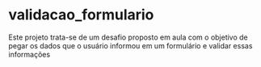 # validacao_formulario
Este projeto trata-se de um desafio proposto em aula com o objetivo de  pegar os dados que o usuário informou em um formulário e validar essas informações
